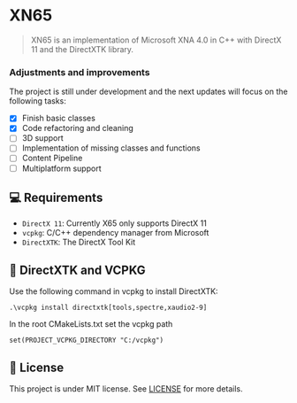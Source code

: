 ﻿# XN65

> XN65 is an implementation of Microsoft XNA 4.0 in C++ with DirectX 11 and the DirectXTK library.

### Adjustments and improvements

The project is still under development and the next updates will focus on the following tasks:
- [x] Finish basic classes
- [x] Code refactoring and cleaning
- [ ] 3D support
- [ ] Implementation of missing classes and functions
- [ ] Content Pipeline
- [ ] Multiplatform support

## 💻 Requirements
- `DirectX 11`: Currently X65 only supports DirectX 11
- `vcpkg`: C/C++ dependency manager from Microsoft 
- `DirectXTK`: The DirectX Tool Kit

## 🚀 DirectXTK and VCPKG

Use the following command in vcpkg to install DirectXTK:

```
.\vcpkg install directxtk[tools,spectre,xaudio2-9]
```

In the root CMakeLists.txt set the vcpkg path

```
set(PROJECT_VCPKG_DIRECTORY "C:/vcpkg")
```

## 📝 License

This project is under MIT license. See [LICENSE](LICENSE.md) for more details.
